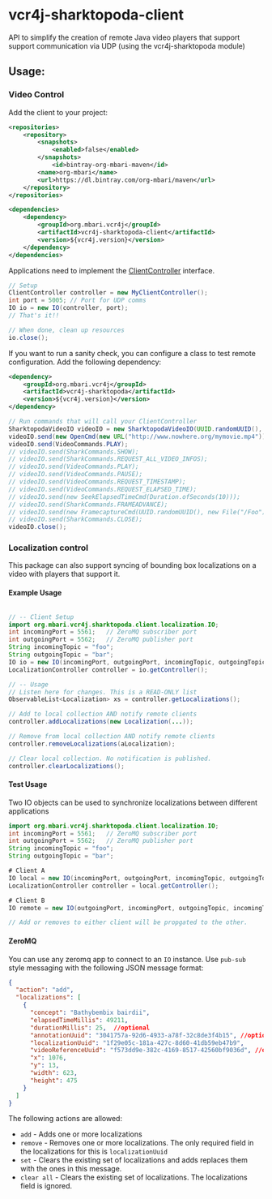 # vcr4j-sharktopoda-client

API to simplify the creation of remote Java video players that support support communication via UDP (using the vcr4j-sharktopoda module)

## Usage:

### Video Control

Add the client to your project:

```xml
<repositories>
    <repository>
        <snapshots>
            <enabled>false</enabled>
        </snapshots>
            <id>bintray-org-mbari-maven</id>
        <name>org-mbari</name>
        <url>https://dl.bintray.com/org-mbari/maven</url>
    </repository>
</repositories>

<dependencies>
    <dependency>
        <groupId>org.mbari.vcr4j</groupId>
        <artifactId>vcr4j-sharktopoda-client</artifactId>
        <version>${vcr4j.version}</version>
    </dependency>
</dependencies>
```

Applications need to implement the [ClientController](src/main/java/org/mbari/vcr4j/sharktopoda/client/ClientController.java) interface.

```java
// Setup
ClientController controller = new MyClientController();
int port = 5005; // Port for UDP comms
IO io = new IO(controller, port);
// That's it!!

// When done, clean up resources
io.close();
```

If you want to run a sanity check, you can configure a class to test remote configuration. Add the following dependency:

```xml
<dependency>
    <groupId>org.mbari.vcr4j</groupId>
    <artifactId>vcr4j-sharktopoda</artifactId>
    <version>${vcr4j.version}</version>
</dependency>
```

```java
// Run commands that will call your ClientController
SharktopodaVideoIO videoIO = new SharktopodaVideoIO(UUID.randomUUID(), "localhost", port);
videoIO.send(new OpenCmd(new URL("http://www.nowhere.org/mymovie.mp4")));
videoIO.send(VideoCommands.PLAY);
// videoIO.send(SharkCommands.SHOW);
// videoIO.send(SharkCommands.REQUEST_ALL_VIDEO_INFOS);
// videoIO.send(VideoCommands.PLAY);
// videoIO.send(VideoCommands.PAUSE);
// videoIO.send(VideoCommands.REQUEST_TIMESTAMP);
// videoIO.send(VideoCommands.REQUEST_ELAPSED_TIME);
// videoIO.send(new SeekElapsedTimeCmd(Duration.ofSeconds(10)));
// videoIO.send(SharkCommands.FRAMEADVANCE);
// videoIO.send(new FramecaptureCmd(UUID.randomUUID(), new File("/Foo")));
// videoIO.send(SharkCommands.CLOSE);
videoIO.close();
```

### Localization control

This package can also support syncing of bounding box localizations on a video with players that support it.

#### Example Usage
```java

// -- Client Setup
import org.mbari.vcr4j.sharktopoda.client.localization.IO;
int incomingPort = 5561;   // ZeroMQ subscriber port
int outgoingPort = 5562;   // ZeroMQ publisher port
String incomingTopic = "foo";
String outgoingTopic = "bar";
IO io = new IO(incomingPort, outgoingPort, incomingTopic, outgoingTopic);
LocalizationController controller = io.getController();

// -- Usage
// Listen here for changes. This is a READ-ONLY list
ObservableList<Localization> xs = controller.getLocalizations();

// Add to local collection AND notify remote clients
controller.addLocalizations(new Localization(...));

// Remove from local collection AND notify remote clients
controller.removeLocalizations(aLocalization);

// Clear local collection. No notification is published.
controller.clearLocalizations();
```

#### Test Usage

Two IO objects can be used to synchronize localizations between different applications

```java
import org.mbari.vcr4j.sharktopoda.client.localization.IO;
int incomingPort = 5561;   // ZeroMQ subscriber port
int outgoingPort = 5562;   // ZeroMQ publisher port
String incomingTopic = "foo";
String outgoingTopic = "bar";

# Client A
IO local = new IO(incomingPort, outgoingPort, incomingTopic, outgoingTopic);
LocalizationController controller = local.getController();

# Client B
IO remote = new IO(outgoingPort, incomingPort, outgoingTopic, incomingTopic);

// Add or removes to either client will be propgated to the other.
```

#### ZeroMQ

You can use any zeromq app to connect to an `IO` instance. Use `pub-sub` style
messaging with the following JSON message format:

```json
{
  "action": "add",
  "localizations": [
    {
      "concept": "Bathybembix bairdii",
      "elapsedTimeMillis": 49211,
      "durationMillis": 25,  //optional
      "annotationUuid": "3041757a-92d6-4933-a78f-32c8de3f4b15", //optional
      "localizationUuid": "1f29e05c-181a-427c-8d60-41db59eb47b9",
      "videoReferenceUuid": "f573dd9e-382c-4169-8517-42560bf9036d", //optional
      "x": 1076,
      "y": 13,
      "width": 623,
      "height": 475
    }
  ]
}
```

The following actions are allowed:

- `add` - Adds one or more localizations
- `remove` - Removes one or more localizations. The only required field in the localizations for this is `localizationUuid`
- `set` - Clears the existing set of localizations and adds replaces them with the ones in this message.
- `clear all` - Clears the existing set of localizations. The localizations field is ignored.
